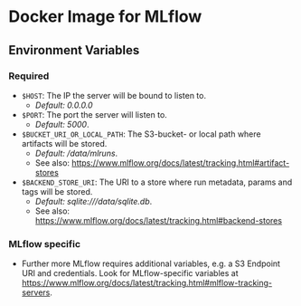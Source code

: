 # Docker Image for MLflow

## Environment Variables

### Required
- `$HOST`: The IP the server will be bound to listen to. 
  - *Default: 0.0.0.0*
- `$PORT`: The port the server will listen to. 
  - *Default: 5000*.
- `$BUCKET_URI_OR_LOCAL_PATH`: The S3-bucket- or local path where artifacts will be stored. 
  - *Default: /data/mlruns*.
  - See also: https://www.mlflow.org/docs/latest/tracking.html#artifact-stores
- `$BACKEND_STORE_URI`: The URI to a store where run metadata, params and tags will be stored. 
  - *Default: sqlite:///data/sqlite.db*.
  - See also: https://www.mlflow.org/docs/latest/tracking.html#backend-stores

### MLflow specific
- Further more MLflow requires additional variables, e.g. a S3 Endpoint URI and credentials.
  Look for MLflow-specific variables at https://www.mlflow.org/docs/latest/tracking.html#mlflow-tracking-servers.